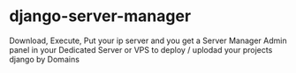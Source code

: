 # django-server-manager
Download, Execute, Put your ip server and you get a Server Manager Admin panel in your Dedicated Server or VPS to deploy / uplodad your projects django by Domains
